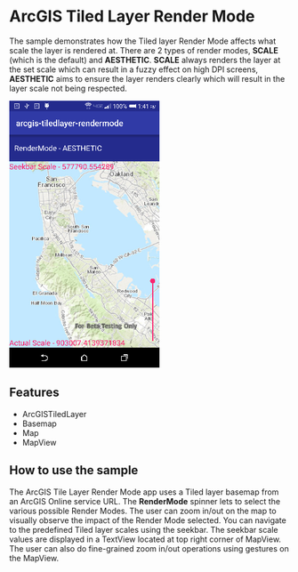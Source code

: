 # ArcGIS Tiled Layer Render Mode

The sample demonstrates how the Tiled layer Render Mode affects what scale the layer is rendered at. There are 2 types of render modes, **SCALE** (which is the default) and **AESTHETIC**. **SCALE** always renders the layer at the set scale which can result in a fuzzy effect on high DPI screens, **AESTHETIC** aims to ensure the layer renders clearly which will result in the layer scale not being respected.

![](arcgis-tiledlayer-rendermode.png)

## Features
* ArcGISTiledLayer
* Basemap
* Map
* MapView

## How to use the sample
The ArcGIS Tile Layer Render Mode app uses a Tiled layer basemap from an ArcGIS Online service URL. The **RenderMode** spinner lets to select the various possible Render Modes. The user can zoom in/out on the map to visually observe the impact of the Render Mode selected. You can navigate to the predefined Tiled layer scales using the seekbar. The seekbar scale values are displayed in a TextView located at top right corner of MapView. The user can also do fine-grained zoom in/out operations using gestures on the MapView. 


